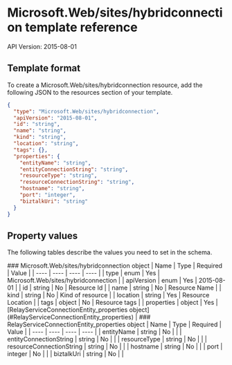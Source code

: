# Microsoft.Web/sites/hybridconnection template reference
API Version: 2015-08-01
## Template format

To create a Microsoft.Web/sites/hybridconnection resource, add the following JSON to the resources section of your template.

```json
{
  "type": "Microsoft.Web/sites/hybridconnection",
  "apiVersion": "2015-08-01",
  "id": "string",
  "name": "string",
  "kind": "string",
  "location": "string",
  "tags": {},
  "properties": {
    "entityName": "string",
    "entityConnectionString": "string",
    "resourceType": "string",
    "resourceConnectionString": "string",
    "hostname": "string",
    "port": "integer",
    "biztalkUri": "string"
  }
}
```
## Property values

The following tables describe the values you need to set in the schema.

<a id="Microsoft.Web/sites/hybridconnection" />
### Microsoft.Web/sites/hybridconnection object
|  Name | Type | Required | Value |
|  ---- | ---- | ---- | ---- |
|  type | enum | Yes | Microsoft.Web/sites/hybridconnection |
|  apiVersion | enum | Yes | 2015-08-01 |
|  id | string | No | Resource Id |
|  name | string | No | Resource Name |
|  kind | string | No | Kind of resource |
|  location | string | Yes | Resource Location |
|  tags | object | No | Resource tags |
|  properties | object | Yes | [RelayServiceConnectionEntity_properties object](#RelayServiceConnectionEntity_properties) |


<a id="RelayServiceConnectionEntity_properties" />
### RelayServiceConnectionEntity_properties object
|  Name | Type | Required | Value |
|  ---- | ---- | ---- | ---- |
|  entityName | string | No |  |
|  entityConnectionString | string | No |  |
|  resourceType | string | No |  |
|  resourceConnectionString | string | No |  |
|  hostname | string | No |  |
|  port | integer | No |  |
|  biztalkUri | string | No |  |


